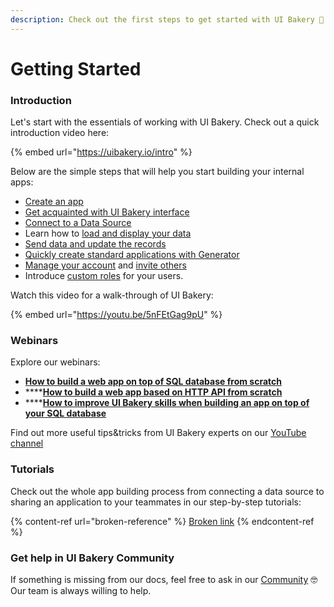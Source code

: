 ```yaml
---
description: Check out the first steps to get started with UI Bakery 🍩
---
```


# Getting Started

### Introduction

Let's start with the essentials of working with UI Bakery. Check out a quick introduction video here:&#x20;

{% embed url="https://uibakery.io/intro" %}

Below are the simple steps that will help you start building your internal apps:

* [Create an app](https://docs.uibakery.io/starter-guide/create-a-project)
* [Get acquainted with UI Bakery interface](https://docs.uibakery.io/starter-guide/interface)
* [Connect to a Data Source](https://docs.uibakery.io/starter-guide/connect-a-data-source)
* Learn how to [load and display your data](https://docs.uibakery.io/starter-guide/load-and-display-data)
* [Send data and update the records](https://docs.uibakery.io/starter-guide/send-data-and-update-records)
* [Quickly create standard applications with Generator](https://docs.uibakery.io/basics/generators-for-crud-operations)
* [Manage your account](https://docs.uibakery.io/starter-guide/account-and-organization) and [invite others](https://docs.uibakery.io/starter-guide/share-and-invite-users)
* Introduce [custom roles](https://docs.uibakery.io/starter-guide/custom-roles) for your users.

Watch this video for a walk-through of UI Bakery:

{% embed url="https://youtu.be/5nFEtGag9pU" %}

### Webinars

Explore our webinars:

* ****[**How to build a web app on top of SQL database from scratch**](https://www.youtube.com/watch?v=FGDwVagO1XI)****
* ****[**How to build a web app based on HTTP API from scratch**](https://www.youtube.com/watch?v=g0dlZ1VH-Ec)
* ****[**How to improve UI Bakery skills when building an app on top of your SQL database**](https://www.youtube.com/watch?v=UBa11xqrlpg\&t=1056s)

Find out more useful tips\&tricks from UI Bakery experts on our [YouTube channel](https://www.youtube.com/channel/UCBzEgLANy2nbx52LTBsDfIw)

### Tutorials

Check out the whole app building process from connecting a data source to sharing an application to your teammates in our step-by-step tutorials:

{% content-ref url="broken-reference" %}
[Broken link](broken-reference)
{% endcontent-ref %}

### Get help in UI Bakery Community

If something is missing from our docs, feel free to ask in our [Community](https://community.uibakery.io/) 🤓 Our team is always willing to help.
